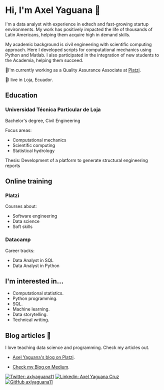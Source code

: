# Hi, I'm Axel Yaguana 👋

I'm a data analyst with experience in edtech and fast-growing startup environments. My work has positively impacted the life of thousands of Latin Americans, helping them acquire high in demand skills. 

My academic background is civil engineering with scientific computing approach. Here I developed scripts for computational mechanics using Python and Matlab. I also participated in the integration of new students to the Academia, helping them succeed. 

💼I'm currently working as a Quality Assurance Associate at [Platzi](https://platzi.com/home).

📍I live in Loja, Ecuador.

## Education

### Universidad Técnica Particular de Loja
Bachelor's degree, Civil Engineering 

Focus areas:

* Computational mechanics
* Scientific computing
* Statistical hydrology

Thesis: Development of a platform to generate structural engineering reports

## Online training

### Platzi
Courses about:
* Software engineering 
* Data science
* Soft skills

### Datacamp

Career tracks:
* Data Analyst in SQL
* Data Analyst in Python


## I'm interested in...

* Computational statistics.
* Python programming.
* SQL.
* Machine learning.
* Data storytelling.
* Technical writing.


## Blog articles 📜

I love teaching data science and programming. Check my articles out.

* [Axel Yaguana's blog on Platzi](https://platzi.com/blog/autores/axl-yaguana/).

* [Check my Blog on Medium](https://medium.com/@axlyaguana11).

[![Twitter: axlyaguana11](https://img.shields.io/twitter/follow/axlyaguana11?style=social)](https://twitter.com/axlyaguana11)
[![Linkedin: Axel Yaguana Cruz](https://img.shields.io/badge/-Axel-blue?style=flat-square&logo=Linkedin&logoColor=white&link=https://www.linkedin.com/in/axel-yaguana-cruz/)](https://www.linkedin.com/in/axel-yaguana-cruz/)
[![GitHub axlyaguana11](https://img.shields.io/github/followers/axlyaguana11?label=follow&style=social)](https://github.com/axlyaguana11)



<!--
**axlyaguana11/axlyaguana11** is a ✨ _special_ ✨ repository because its `README.md` (this file) appears on your GitHub profile.

Here are some ideas to get you started:

- 🔭 I’m currently working on ...
- 🌱 I’m currently learning ...
- 👯 I’m looking to collaborate on ...
- 🤔 I’m looking for help with ...
- 💬 Ask me about ...
- 📫 How to reach me: ...
- 😄 Pronouns: ...
- ⚡ Fun fact: ...
-->
